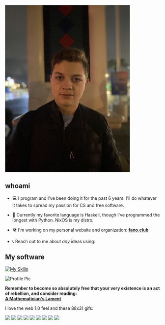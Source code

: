 <img src="/signal-2025-02-25-16-48-35-922.jpg" width="406" height="542" alt="Profile Pic">

## whoami

- 💻 I program and I've been doing it for the past 6 years. I'll do whatever it takes to spread my passion for CS and free software.

- 🔢 Currently my favorite language is Haskell, though I've programmed the longest with Python. NixOS is my distro.

- 🛠️ I'm working on my personal website and organization: **[fano.club](https://fano.club)**

- 📞 Reach out to me about _any_ ideas using: 

## My software
[![My Skills](https://skillicons.dev/icons?i=linux,py,bash,java,js,html,css,docker,nginx,latex,emacs,svelte,nix,firebase,androidstudio)](https://skillicons.dev)

<img src="https://github.com/user-attachments/assets/588cdf10-9776-4338-9e45-c29a9c913ab7" width="220" height="147" alt="Profile Pic">

**Remember to become so absolutely free that your very existence is an act of rebellion, and consider reading:** <br> **[A Mathematician's Lament](https://archive.org/details/lockharts-lament)**

I love the web 1.0 feel and these 88x31 gifs:

![](https://blipstar.neocities.org/A.N.%20Lucas's%2088x31%20button%20Collection_files/vim.gif)
![](https://blipstar.neocities.org/A.N.%20Lucas's%2088x31%20button%20Collection_files/seti.gif)
![](https://blipstar.neocities.org/A.N.%20Lucas's%2088x31%20button%20Collection_files/html_learn_it_today.gif)
![](https://blipstar.neocities.org/A.N.%20Lucas's%2088x31%20button%20Collection_files/geocities_silicon_valley01.gif)
![](https://blipstar.neocities.org/A.N.%20Lucas's%2088x31%20button%20Collection_files/anow.gif)
![](https://blipstar.neocities.org/A.N.%20Lucas's%2088x31%20button%20Collection_files/EmacsNow.gif)
![](https://blipstar.neocities.org/A.N.%20Lucas's%2088x31%20button%20Collection_files/crackdes2.gif)
![](https://blipstar.neocities.org/A.N.%20Lucas's%2088x31%20button%20Collection_files/email-icon.gif)
![](https://blipstar.neocities.org/A.N.%20Lucas's%2088x31%20button%20Collection_files/best_viewed_with_eyes.gif)

<!--
**givingdonation/givingdonation** is a ✨ _special_ ✨ repository because its `README.md` (this file) appears on your GitHub profile.

Here are some ideas to get you started:

- 🔭 I’m currently working on ...
- 🌱 I’m currently learning ...
- 👯 I’m looking to collaborate on ...
- 🤔 I’m looking for help with ...
- 💬 Ask me about ...
- 📫 How to reach me: ...
- 😄 Pronouns: ...
- ⚡ Fun fact: ...
-->
